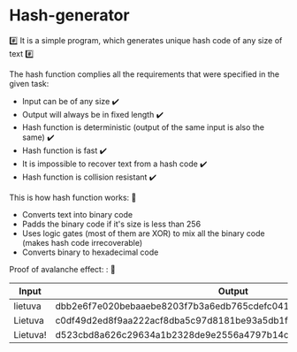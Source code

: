 # Hash-generator

:hash: It is a simple program, which generates unique hash code of any size of text :hash:

The hash function complies all the requirements that were specified in the given task:
* Input can be of any size  :heavy_check_mark:
* Output will always be in fixed length  :heavy_check_mark:
* Hash function is deterministic (output of the same input is also the same)  :heavy_check_mark:
* Hash function is fast  :heavy_check_mark:
* It is impossible to recover text from a hash code  :heavy_check_mark:
* Hash function is collision resistant  :heavy_check_mark:

This is how hash function works: :snail:

* Converts text into binary code
* Padds the binary code if it's size is less than 256
* Uses logic gates (most of them are XOR) to mix all the binary code (makes hash code irrecoverable)
* Converts binary to hexadecimal code

Proof of avalanche effect: : :volcano:

|   Input    |                         Output                                     |
|------------|--------------------------------------------------------------------|
|  lietuva   |  dbb2e6f7e020bebaaebe8203f7b3a6edb765cdefc0417d755086e2dc54a3a78f  | 
|  Lietuva   |  c0df49d2ed8f9aa222acf8dba5c97d8181be93a5db1f354446fd2fca2f6eb3df  |
|  Lietuva!  |  d523cbd8a626c29634a1b2328de9e2556a4797b14c4d852c33bede1b07b67d15  |

